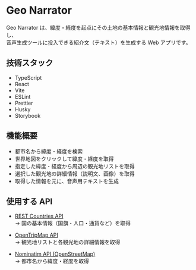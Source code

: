 # Geo Narrator

Geo Narrator は、緯度・経度を起点にその土地の基本情報と観光地情報を取得し、  
音声生成ツールに投入できる紹介文（テキスト）を生成する Web アプリです。

## 技術スタック

- TypeScript
- React
- Vite
- ESLint
- Prettier
- Husky
- Storybook

## 機能概要

- 都市名から緯度・経度を検索
- 世界地図をクリックして緯度・経度を取得
- 指定した緯度・経度から周辺の観光地リストを取得
- 選択した観光地の詳細情報（説明文、画像）を取得
- 取得した情報を元に、音声用テキストを生成

## 使用する API

- [REST Countries API](https://restcountries.com/)  
  → 国の基本情報（国旗・人口・通貨など）を取得

- [OpenTripMap API](https://opentripmap.io/)  
  → 観光地リストと各観光地の詳細情報を取得

- [Nominatim API (OpenStreetMap)](https://nominatim.org/)  
  → 都市名から緯度・経度を取得
